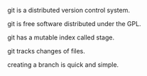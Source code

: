 git is a distributed version control system.

git is free software distributed under the GPL.

git has a mutable index called stage.

git tracks changes of files.

creating a branch is quick and simple.